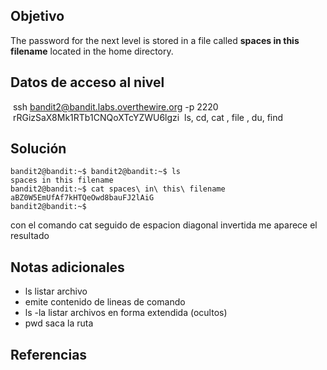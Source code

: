 ## Objetivo
The password for the next level is stored in a file called **spaces in this filename** located in the home directory.

## Datos de acceso al nivel 
 ssh bandit2@bandit.labs.overthewire.org -p 2220
 rRGizSaX8Mk1RTb1CNQoXTcYZWU6lgzi
 ls, cd, cat , file , du, find
 

## Solución

```
bandit2@bandit:~$ bandit2@bandit:~$ ls
spaces in this filename
bandit2@bandit:~$ cat spaces\ in\ this\ filename
aBZ0W5EmUfAf7kHTQeOwd8bauFJ2lAiG
bandit2@bandit:~$
```
con el comando cat seguido de espacion diagonal invertida me aparece el resultado

## Notas adicionales
- ls listar archivo
- emite contenido de lineas de comando
- ls -la  listar archivos en forma extendida (ocultos)
- pwd saca la ruta

## Referencias

